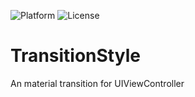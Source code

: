 ![Platform](https://img.shields.io/badge/platform-iOS-lightgrey.svg)
![License](https://img.shields.io/badge/License-None-orange.svg)

# TransitionStyle
An material transition for UIViewController
